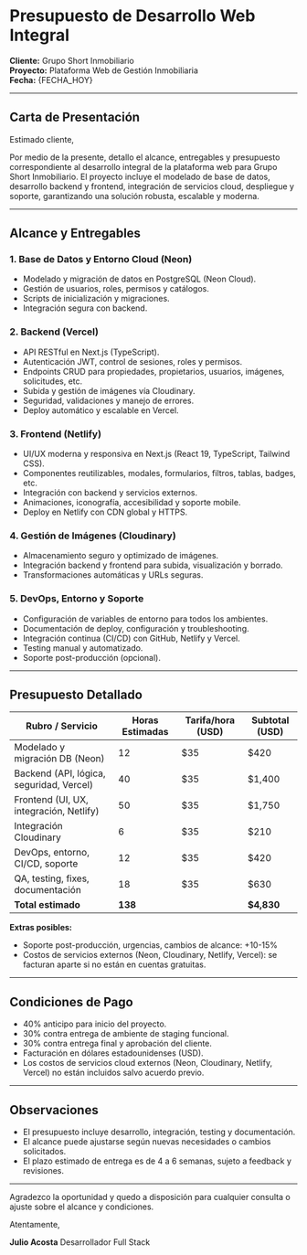 # Presupuesto de Desarrollo Web Integral

**Cliente:** Grupo Short Inmobiliario  
**Proyecto:** Plataforma Web de Gestión Inmobiliaria  
**Fecha:** {FECHA_HOY}

---

## Carta de Presentación

Estimado cliente,

Por medio de la presente, detallo el alcance, entregables y presupuesto correspondiente al desarrollo integral de la plataforma web para Grupo Short Inmobiliario. El proyecto incluye el modelado de base de datos, desarrollo backend y frontend, integración de servicios cloud, despliegue y soporte, garantizando una solución robusta, escalable y moderna.

---

## Alcance y Entregables

### 1. **Base de Datos y Entorno Cloud (Neon)**
- Modelado y migración de datos en PostgreSQL (Neon Cloud).
- Gestión de usuarios, roles, permisos y catálogos.
- Scripts de inicialización y migraciones.
- Integración segura con backend.

### 2. **Backend (Vercel)**
- API RESTful en Next.js (TypeScript).
- Autenticación JWT, control de sesiones, roles y permisos.
- Endpoints CRUD para propiedades, propietarios, usuarios, imágenes, solicitudes, etc.
- Subida y gestión de imágenes vía Cloudinary.
- Seguridad, validaciones y manejo de errores.
- Deploy automático y escalable en Vercel.

### 3. **Frontend (Netlify)**
- UI/UX moderna y responsiva en Next.js (React 19, TypeScript, Tailwind CSS).
- Componentes reutilizables, modales, formularios, filtros, tablas, badges, etc.
- Integración con backend y servicios externos.
- Animaciones, iconografía, accesibilidad y soporte mobile.
- Deploy en Netlify con CDN global y HTTPS.

### 4. **Gestión de Imágenes (Cloudinary)**
- Almacenamiento seguro y optimizado de imágenes.
- Integración backend y frontend para subida, visualización y borrado.
- Transformaciones automáticas y URLs seguras.

### 5. **DevOps, Entorno y Soporte**
- Configuración de variables de entorno para todos los ambientes.
- Documentación de deploy, configuración y troubleshooting.
- Integración continua (CI/CD) con GitHub, Netlify y Vercel.
- Testing manual y automatizado.
- Soporte post-producción (opcional).

---

## Presupuesto Detallado

| Rubro / Servicio                        | Horas Estimadas | Tarifa/hora (USD) | Subtotal (USD) |
|-----------------------------------------|-----------------|-------------------|----------------|
| Modelado y migración DB (Neon)          | 12              | $35               | $420           |
| Backend (API, lógica, seguridad, Vercel)| 40              | $35               | $1,400         |
| Frontend (UI, UX, integración, Netlify) | 50              | $35               | $1,750         |
| Integración Cloudinary                  | 6               | $35               | $210           |
| DevOps, entorno, CI/CD, soporte         | 12              | $35               | $420           |
| QA, testing, fixes, documentación       | 18              | $35               | $630           |
| **Total estimado**                      | **138**         |                   | **$4,830**     |

**Extras posibles:**
- Soporte post-producción, urgencias, cambios de alcance: +10-15%
- Costos de servicios externos (Neon, Cloudinary, Netlify, Vercel): se facturan aparte si no están en cuentas gratuitas.

---

## Condiciones de Pago

- 40% anticipo para inicio del proyecto.
- 30% contra entrega de ambiente de staging funcional.
- 30% contra entrega final y aprobación del cliente.
- Facturación en dólares estadounidenses (USD).
- Los costos de servicios cloud externos (Neon, Cloudinary, Netlify, Vercel) no están incluidos salvo acuerdo previo.

---

## Observaciones

- El presupuesto incluye desarrollo, integración, testing y documentación.
- El alcance puede ajustarse según nuevas necesidades o cambios solicitados.
- El plazo estimado de entrega es de 4 a 6 semanas, sujeto a feedback y revisiones.

---

Agradezco la oportunidad y quedo a disposición para cualquier consulta o ajuste sobre el alcance y condiciones.

Atentamente,

**Julio Acosta**
Desarrollador Full Stack 